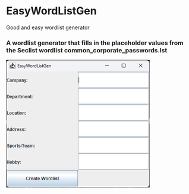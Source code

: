 # EasyWordListGen
Good and easy wordlist generator
### A wordlist generator that fills in the placeholder values from the Seclist wordlist common_corporate_passwords.lst
![Logo](https://github.com/pwgit-create/EasyWordListGen/blob/master/app_picture.png?raw=true)
